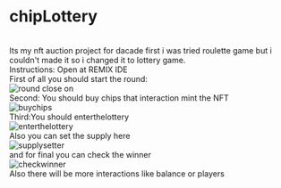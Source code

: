 # chipLottery
<br>Its my nft auction project for dacade first i was tried roulette game but i couldn't made it so i changed it to lottery game.
<br>Instructions: Open at REMIX IDE
<br>First of all you should start the round: 
<br>![round close on](https://user-images.githubusercontent.com/61169260/182045910-b9e73cf3-e444-432d-bec2-49e7cb37807d.png)
<br>Second: You should buy chips that interaction mint the NFT
<br>![buychips](https://user-images.githubusercontent.com/61169260/182045934-347a5a8e-bb4e-4dc4-80fb-24731cea78e6.png)
<br>Third:You should enterthelottery 
<br>![enterthelottery](https://user-images.githubusercontent.com/61169260/182045942-48658d58-bcf1-4692-b796-5d8497a8b8f6.png)
<br>Also you can set the supply here
<br>![supplysetter](https://user-images.githubusercontent.com/61169260/182045953-085a12ca-cff1-4fbc-b7fc-f7ae084f2711.png)
<br>and for final you can check the winner
<br>![checkwinner](https://user-images.githubusercontent.com/61169260/182045963-1c76e57e-0a99-4d60-b87b-1562466ca4ab.png)
<br>Also there will be more interactions like balance or players
